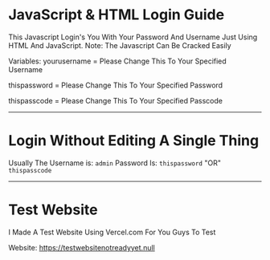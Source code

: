 # JavaScript & HTML Login Guide
This Javascript Login's You With Your Password And Username Just Using HTML And JavaScript. Note: The Javascript Can Be Cracked Easily

Variables:
yourusername = Please Change This To Your Specified Username

thispassword = Please Change This To Your Specified Password

thispasscode = Please Change This To Your Specified Passcode

------------------------------------------------------------------------------------
# Login Without Editing A Single Thing

Usually The Username is: `admin`
Password Is: `thispassword` "OR" `thispasscode`

------------------------------------------------------------------------------------
# Test Website

I Made A Test Website Using Vercel.com For You Guys To Test

Website: https://testwebsitenotreadyyet.null
